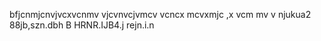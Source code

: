bfjcnmjcnvjvcxvcnmv
vjcvnvcjvmcv
vcncx mcvxmjc
,x vcm mv v
njukua2 88jb,szn.dbh B HRNR.IJB4.j rejn.i.n 
